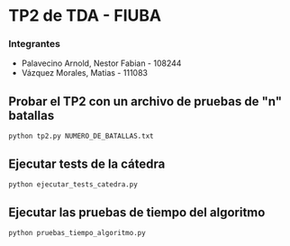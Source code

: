 # TP2 de TDA - FIUBA


### Integrantes

* Palavecino Arnold, Nestor Fabian - 108244
* Vázquez Morales, Matias - 111083


## Probar el TP2 con un archivo de pruebas de "n" batallas

<code>python tp2.py NUMERO_DE_BATALLAS.txt</code>

## Ejecutar tests de la cátedra

<code>python ejecutar_tests_catedra.py</code>

## Ejecutar las pruebas de tiempo del algoritmo

<code>python pruebas_tiempo_algoritmo.py</code>